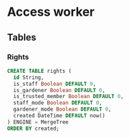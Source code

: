 # Access worker

## Tables

### Rights

```sql
CREATE TABLE rights (
  id String,
  is_staff Boolean DEFAULT 0,
  is_gardener Boolean DEFAULT 0,
  is_trusted_member Boolean DEFAULT 0,
  staff_mode Boolean DEFAULT 0,
  gardener_mode Boolean DEFAULT 0,
  created DateTime DEFAULT now()
) ENGINE = MergeTree
ORDER BY created;
```
